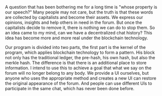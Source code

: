 A question that has been bothering me for a long time is "whose property is our speech?" 
Many people may not care, but the truth is that these words are collected by capitalists and become their assets. 
We express our opinions, insights and help others in need in the forum. 
But once the capitalists decide to remove it, there is nothing we can do to stop them. 
So an idea came to my mind, can we have a decentralized chat history? 
This idea has become more and more real under the blockchain technology.

Our program is divided into two parts, the first part is the kernel of the program, which applies blockchain technology to form a pattern. 
His block not only has the traditional ledger, the pre-hash, his own hash, but also the merkle hash. 
The difference is that there is an additional place to store information.
I intend to use this to achieve a goal that what we say on the forum will no longer belong to any body.
We provide a UI ourselves, but anyone who uses the appropriate method and creates a new UI can restore the original appearance of the forum. 
And people can use different UIs to participate in the same chat, which has never been done before.
